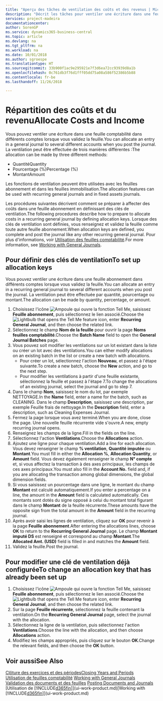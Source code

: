 ```yaml
---
title: "Aperçu des tâches de ventilation des coûts et des revenus | Microsoft Docs"
description: "Décrit les tâches pour ventiler une écriture dans une feuille comptabilité dans différents comptes lorsque vous validez la feuille."
services: project-madeira
documentationcenter: 
author: SorenGP
ms.service: dynamics365-business-central
ms.topic: article
ms.devlang: na
ms.tgt_pltfrm: na
ms.workload: na
ms.date: 10/01/2018
ms.author: sgroespe
ms.translationtype: HT
ms.sourcegitcommit: 33b900f1ac9e295921e7f3d6ea72cc93939d8a1b
ms.openlocfilehash: 0c761db3f76d1fff05dd75a08a586f52386b5b88
ms.contentlocale: fr-be
ms.lasthandoff: 11/26/2018

---
```

# <a name="allocate-costs-and-income"></a><span data-ttu-id="37a09-103">Répartition des coûts et du revenu</span><span class="sxs-lookup"><span data-stu-id="37a09-103">Allocate Costs and Income</span></span>
<span data-ttu-id="37a09-104">Vous pouvez ventiler une écriture dans une feuille comptabilité dans différents comptes lorsque vous validez la feuille.</span><span class="sxs-lookup"><span data-stu-id="37a09-104">You can allocate an entry in a general journal to several different accounts when you post the journal.</span></span> <span data-ttu-id="37a09-105">La ventilation peut être effectuée de trois manières différentes :</span><span class="sxs-lookup"><span data-stu-id="37a09-105">The allocation can be made by three different methods:</span></span>

* <span data-ttu-id="37a09-106">Quantité</span><span class="sxs-lookup"><span data-stu-id="37a09-106">Quantity</span></span>
* <span data-ttu-id="37a09-107">Pourcentage (%)</span><span class="sxs-lookup"><span data-stu-id="37a09-107">Percentage (%)</span></span>
* <span data-ttu-id="37a09-108">Montant</span><span class="sxs-lookup"><span data-stu-id="37a09-108">Amount</span></span>

<span data-ttu-id="37a09-109">Les fonctions de ventilation peuvent être utilisées avec les feuilles abonnement et dans les feuilles immobilisation.</span><span class="sxs-lookup"><span data-stu-id="37a09-109">The allocation features can be used with recurring general journals and in fixed assets journals.</span></span>
<!--You can also distribute the cost or revenue of a line to an intercompany partner when you post a sales or purchase document. When you post the document, a line will be posted in your general journal, and a corresponding line will be created in the intercompany outbox.-->

<span data-ttu-id="37a09-110">Les procédures suivantes décrivent comment se préparer à affecter des coûts dans une feuille abonnement en définissant des clés de ventilation.</span><span class="sxs-lookup"><span data-stu-id="37a09-110">The following procedures describe how to prepare to allocate costs in a recurring general journal by defining allocation keys.</span></span> <span data-ttu-id="37a09-111">Lorsque des clés de ventilation sont définies, vous renseignez et validez la feuille comme toute autre feuille abonnement.</span><span class="sxs-lookup"><span data-stu-id="37a09-111">When allocation keys are defined, you complete and post the journal like any other recurring general journal.</span></span> <span data-ttu-id="37a09-112">Pour plus d'informations, voir [Utilisation des feuilles comptabilité](ui-work-general-journals.md).</span><span class="sxs-lookup"><span data-stu-id="37a09-112">For more information, see [Working with General Journals](ui-work-general-journals.md).</span></span>

## <a name="to-set-up-allocation-keys"></a><span data-ttu-id="37a09-113">Pour définir des clés de ventilation</span><span class="sxs-lookup"><span data-stu-id="37a09-113">To set up allocation keys</span></span>
<span data-ttu-id="37a09-114">Vous pouvez ventiler une écriture dans une feuille abonnement dans différents comptes lorsque vous validez la feuille.</span><span class="sxs-lookup"><span data-stu-id="37a09-114">You can allocate an entry in a recurring general journal to several different accounts when you post the journal.</span></span> <span data-ttu-id="37a09-115">La ventilation peut être effectuée par quantité, pourcentage ou montant.</span><span class="sxs-lookup"><span data-stu-id="37a09-115">The allocation can be made by quantity, percentage, or amount.</span></span>
1. <span data-ttu-id="37a09-116">Choisissez l'icône ![Ampoule qui ouvre la fonction Tell Me](media/ui-search/search_small.png "Dites-moi ce que vous voulez faire"), saisissez **Feuille abonnement**, puis sélectionnez le lien associé.</span><span class="sxs-lookup"><span data-stu-id="37a09-116">Choose the ![Lightbulb that opens the Tell Me feature](media/ui-search/search_small.png "Tell me what you want to do") icon, enter **Recurring General Journal**, and then choose the related link.</span></span>
2. <span data-ttu-id="37a09-117">Sélectionnez le champ **Nom de la feuille** pour ouvrir la page **Noms feuilles comptabilité**.</span><span class="sxs-lookup"><span data-stu-id="37a09-117">Choose the **Batch Name** field to open the **General Journal Batches** page.</span></span>
3. <span data-ttu-id="37a09-118">Vous pouvez soit modifier les ventilations sur un lot existant dans la liste ou créer un lot avec des ventilations.</span><span class="sxs-lookup"><span data-stu-id="37a09-118">You can either modify allocations on an existing batch in the list or create a new batch with allocations.</span></span>
   * <span data-ttu-id="37a09-119">Pour créer un lot, sélectionnez l'action **Nouveau**, et passez à l'étape suivante.</span><span class="sxs-lookup"><span data-stu-id="37a09-119">To create a new batch, choose the **New** action, and go to the next step.</span></span>
   * <span data-ttu-id="37a09-120">Pour modifier les ventilations à partir d'une feuille existante, sélectionnez la feuille et passez à l'étape 7.</span><span class="sxs-lookup"><span data-stu-id="37a09-120">To change the allocations of an existing journal, select the journal and go to step 7.</span></span>    
4. <span data-ttu-id="37a09-121">Dans le champ **Nom**, saisissez le nom du lot, par exemple NETTOYAGE.</span><span class="sxs-lookup"><span data-stu-id="37a09-121">In the **Name** field, enter a name for the batch, such as CLEANING.</span></span> <span data-ttu-id="37a09-122">Dans le champ **Description**, saisissez une description, par exemple Feuille frais de nettoyage.</span><span class="sxs-lookup"><span data-stu-id="37a09-122">In the **Description** field, enter a description, such as Cleaning Expenses Journal.</span></span>
5. <span data-ttu-id="37a09-123">Fermez la page lorsque vous avez terminé.</span><span class="sxs-lookup"><span data-stu-id="37a09-123">When you are done, close the page.</span></span> <span data-ttu-id="37a09-124">Une nouvelle feuille récurrente vide s'ouvre.</span><span class="sxs-lookup"><span data-stu-id="37a09-124">A new, empty recurring journal opens.</span></span>
6. <span data-ttu-id="37a09-125">Renseignez les champs de la ligne.</span><span class="sxs-lookup"><span data-stu-id="37a09-125">Fill in the fields on the line.</span></span>
7. <span data-ttu-id="37a09-126">Sélectionnez l'action **Ventilations**.</span><span class="sxs-lookup"><span data-stu-id="37a09-126">Choose the **Allocations** action.</span></span>
8. <span data-ttu-id="37a09-127">Ajoutez une ligne pour chaque ventilation.</span><span class="sxs-lookup"><span data-stu-id="37a09-127">Add a line for each allocation.</span></span> <span data-ttu-id="37a09-128">Vous devez renseigner le champ **% ventilation**, **Quantité imputée** ou **Montant**.</span><span class="sxs-lookup"><span data-stu-id="37a09-128">You must fill in either the **Allocation %**, **Allocation Quantity**, or **Amount** field.</span></span> <span data-ttu-id="37a09-129">Vous devez également renseigner le champ **N° compte** et, si vous affectez la transaction à des axes principaux, les champs de ces axes principaux.</span><span class="sxs-lookup"><span data-stu-id="37a09-129">You must also fill in the **Account No.** field and, if you are allocating the transaction among global dimensions, the global dimension fields.</span></span>
9. <span data-ttu-id="37a09-130">Si vous saisissez un pourcentage dans une ligne, le montant du champ **Montant** est calculé automatiquement.</span><span class="sxs-lookup"><span data-stu-id="37a09-130">If you enter a percentage on a line, the amount in the **Amount** field is calculated automatically.</span></span> <span data-ttu-id="37a09-131">Ces montants sont dotés du signe opposé à celui du montant total figurant dans le champ **Montant** de la feuille récurrente.</span><span class="sxs-lookup"><span data-stu-id="37a09-131">These amounts have the opposite sign from the total amount in the **Amount** field in the recurring journal.</span></span>
10. <span data-ttu-id="37a09-132">Après avoir saisi les lignes de ventilation, cliquez sur **OK** pour revenir à la page **Feuille abonnement**.</span><span class="sxs-lookup"><span data-stu-id="37a09-132">After entering the allocations lines, choose **OK** to return to the **Recurring General Journal** page.</span></span> <span data-ttu-id="37a09-133">Le champ **Montant imputé DS** est renseigné et correspond au champ **Montant**.</span><span class="sxs-lookup"><span data-stu-id="37a09-133">The **Allocated Amt. (USD)** field is filled in and matches the **Amount** field.</span></span>
11. <span data-ttu-id="37a09-134">Validez la feuille.</span><span class="sxs-lookup"><span data-stu-id="37a09-134">Post the journal.</span></span>

## <a name="to-change-an-allocation-key-that-has-already-been-set-up"></a><span data-ttu-id="37a09-135">Pour modifier une clé de ventilation déjà configurée</span><span class="sxs-lookup"><span data-stu-id="37a09-135">To change an allocation key that has already been set up</span></span>
1. <span data-ttu-id="37a09-136">Choisissez l'icône ![Ampoule qui ouvre la fonction Tell Me](media/ui-search/search_small.png "Dites-moi ce que vous voulez faire"), saisissez **Feuille abonnement**, puis sélectionnez le lien associé.</span><span class="sxs-lookup"><span data-stu-id="37a09-136">Choose the ![Lightbulb that opens the Tell Me feature](media/ui-search/search_small.png "Tell me what you want to do") icon, enter **Recurring General Journal**, and then choose the related link.</span></span>
2. <span data-ttu-id="37a09-137">Sur la page **Feuille récurrente**, sélectionnez la feuille contenant la ventilation.</span><span class="sxs-lookup"><span data-stu-id="37a09-137">On the **Recurring General Journal** page, select the journal with the allocation.</span></span>
3. <span data-ttu-id="37a09-138">Sélectionnez la ligne de la ventilation, puis sélectionnez l'action **Ventilations**.</span><span class="sxs-lookup"><span data-stu-id="37a09-138">Choose the line with the allocation, and then choose **Allocations** action.</span></span>
4. <span data-ttu-id="37a09-139">Modifiez les champs appropriés, puis cliquez sur le bouton **OK**.</span><span class="sxs-lookup"><span data-stu-id="37a09-139">Change the relevant fields, and then choose the **OK** button.</span></span>

## <a name="see-also"></a><span data-ttu-id="37a09-140">Voir aussi</span><span class="sxs-lookup"><span data-stu-id="37a09-140">See Also</span></span>
[<span data-ttu-id="37a09-141">Clôture des exercices et des périodes</span><span class="sxs-lookup"><span data-stu-id="37a09-141">Closing Years and Periods</span></span>](year-close-years-periods.md)  
<span data-ttu-id="37a09-142">[Utilisation de feuilles comptabilité](ui-work-general-journals.md)  </span><span class="sxs-lookup"><span data-stu-id="37a09-142">[Working with General Journals](ui-work-general-journals.md)  </span></span>  
<span data-ttu-id="37a09-143">[Validation des documents et des feuilles](ui-post-documents-journals.md)  </span><span class="sxs-lookup"><span data-stu-id="37a09-143">[Posting Documents and Journals](ui-post-documents-journals.md)  </span></span>  
<span data-ttu-id="37a09-144">[Utilisation de [!INCLUDE[d365fin](includes/d365fin_md.md)]](ui-work-product.md)</span><span class="sxs-lookup"><span data-stu-id="37a09-144">[Working with [!INCLUDE[d365fin](includes/d365fin_md.md)]](ui-work-product.md)</span></span>

